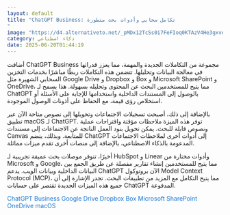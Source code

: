 ```yaml
---
layout: default
title: "ChatGPT Business: تكامل سحابي وأدوات بحث متطورة
"
image: "https://d4.alternativeto.net/_pMDx12TcSs0i7FeFIoq0KTAzV4He3gxveVHEnHR0Ng/rs:fill:1520:760:0/g:ce:0:0/YWJzOi8vZGlzdC9jb250ZW50LzE3NTAzODQ5NTA1MzIucG5n.png"
category: ذكاء اصطناعي
date: 2025-06-20T01:44:19
---
```


أضافت ChatGPT Business مجموعة من التكاملات الجديدة والمهمة، مما يعزز قدراتها في معالجة البيانات وتحليلها. تتضمن هذه التكاملات ربطًا مباشرًا بخدمات التخزين السحابي الشهيرة مثل Google Drive و Dropbox و Box و Microsoft SharePoint و OneDrive، مما يتيح للمستخدمين البحث عن المحتوى وتحليله بسهولة. هذا يسمح لـ ChatGPT بالوصول إلى المستندات الداخلية واستخدامها للإجابة على الأسئلة أو استخلاص رؤى قيمة، مع الحفاظ على أذونات الوصول الموجودة.

بالإضافة إلى ذلك، أصبحت تسجيلات الاجتماعات وتحويلها إلى نصوص متاحة الآن عبر تطبيق macOS لـ ChatGPT. توفر هذه الميزة ملاحظات مؤقتة واقتراحات عملية ونصوص قابلة للبحث. يمكن تحويل بنود العمل الناتجة عن الاجتماعات إلى مستندات Canvas للمتابعة. وبذلك، ينضم ChatGPT إلى أدوات أخرى لملاحظات الاجتماعات المدعومة بالذكاء الاصطناعي، بالإضافة إلى منصات أخرى تقدم ميزات مماثلة.

أخيرًا، تتوفر موصلات بحث عميقة تجريبية لـ HubSpot و Linear وأدوات مختارة من Microsoft و Google، مما يتيح للمستخدمين إنشاء تقارير مفصلة عن طريق الجمع بين البيانات الداخلية وبيانات الويب. يدعم ChatGPT الآن بروتوكول Model Context Protocol (MCP)، مما يتيح التكامل مع المزيد من تطبيقات البحث. تجدر الإشارة إلى أن جميع هذه الميزات الجديدة تقتصر على حسابات ChatGPT المدفوعة.

<span style="color:#1976d2;">ChatGPT</span> <span style="color:#1976d2;">Business</span> <span style="color:#1976d2;">Google</span> <span style="color:#1976d2;">Drive</span> <span style="color:#1976d2;">Dropbox</span> <span style="color:#1976d2;">Box</span> <span style="color:#1976d2;">Microsoft</span> <span style="color:#1976d2;">SharePoint</span> <span style="color:#1976d2;">OneDrive</span> <span style="color:#1976d2;">macOS</span>
